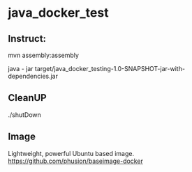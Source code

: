 # java_docker_test

## Instruct: 
  mvn assembly:assembly
  
  java - jar target/java_docker_testing-1.0-SNAPSHOT-jar-with-dependencies.jar
 
 ## CleanUP
  ./shutDown
## Image
Lightweight, powerful Ubuntu based image.
https://github.com/phusion/baseimage-docker

